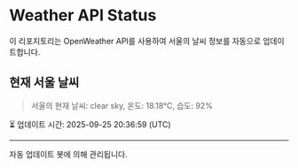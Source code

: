 
# Weather API Status

이 리포지토리는 OpenWeather API를 사용하여 서울의 날씨 정보를 자동으로 업데이트합니다.

## 현재 서울 날씨
> 서울의 현재 날씨: clear sky, 온도: 18.18°C, 습도: 92%

⏳ 업데이트 시간: 2025-09-25 20:36:59 (UTC)

---
자동 업데이트 봇에 의해 관리됩니다.

